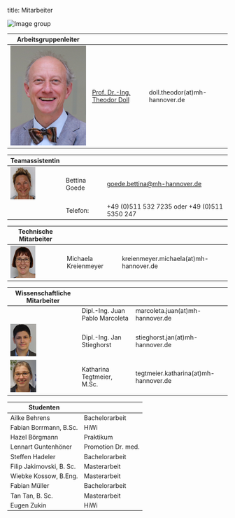 title: Mitarbeiter

![Image group](Gruppe.png)

|Arbeitsgruppenleiter|                |     |
|--------------|---------------|----|
|![Image Theo Doll](Doll2.png)|[Prof. Dr.-Ing. Theodor Doll](pagedoll.html)|	doll.theodor(at)mh-hannover.de|   



|Teamassistentin|                     |      |
|--------------|---------------------|------|
|![Image Bettina Goede](Betti.png) | Bettina Goede	|	goede.bettina@mh-hannover.de     |
|    |   Telefon:| +49 (0)511 532 7235 oder +49 (0)511 5350 247|

|Technische Mitarbeiter|                     |      |
|--------------|---------------------|------|
|![Image Michaela Kreienmeyer](Michaela.png) | Michaela Kreienmeyer	|	kreienmeyer.michaela(at)mh-hannover.de     |


|Wissenschaftliche Mitarbeiter|             |    |
|---------|------|------|
|   |Dipl.-Ing. Juan Pablo Marcoleta | marcoleta.juan(at)mh-hannover.de|
|![Image Jan Stieghorst ](Jan.png) |  Dipl.-Ing. Jan Stieghorst|	stieghorst.jan(at)mh-hannover.de|    
|![Image Katharina Tegtmeier](Katharina.png)  | Katharina Tegtmeier, M.Sc. 	|	tegtmeier.katharina(at)mh-hannover.de | 


|Studenten|             |
|-----------|-------------|
|Ailke Behrens| Bachelorarbeit|
|Fabian Borrmann, B.Sc. | HiWi|
|Hazel Börgmann| Praktikum|
|Lennart Guntenhöner |Promotion Dr. med. |
|Steffen Hadeler | Bachelorarbeit|
|Filip Jakimovski, B. Sc.| Masterarbeit|
|Wiebke Kossow, B.Eng. |  Masterarbeit|
|Fabian Müller|Bachelorarbeit|
|Tan Tan, B. Sc.| Masterarbeit|
|Eugen Zukin | HiWi |


